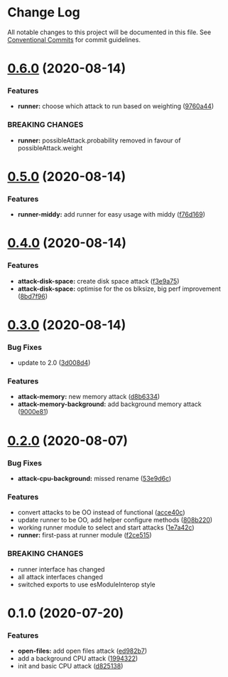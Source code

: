 # Change Log

All notable changes to this project will be documented in this file.
See [Conventional Commits](https://conventionalcommits.org) for commit guidelines.

# [0.6.0](https://github.com/getndazn/chaos-squirrel/compare/v0.5.0...v0.6.0) (2020-08-14)


### Features

* **runner:** choose which attack to run based on weighting ([9760a44](https://github.com/getndazn/chaos-squirrel/commit/9760a44506fcea3b16a0d376d004a4bbbce5fd8a))


### BREAKING CHANGES

* **runner:** possibleAttack.probability removed in favour of possibleAttack.weight





# [0.5.0](https://github.com/getndazn/chaos-squirrel/compare/v0.4.0...v0.5.0) (2020-08-14)


### Features

* **runner-middy:** add runner for easy usage with middy ([f76d169](https://github.com/getndazn/chaos-squirrel/commit/f76d169d03fd844dc5cc935fd44d483986d67250))





# [0.4.0](https://github.com/getndazn/chaos-squirrel/compare/v0.3.0...v0.4.0) (2020-08-14)


### Features

* **attack-disk-space:** create disk space attack ([f3e9a75](https://github.com/getndazn/chaos-squirrel/commit/f3e9a75cdb25d736515193bac56b16d2c099a6e8))
* **attack-disk-space:** optimise for the os blksize, big perf improvement ([8bd7f96](https://github.com/getndazn/chaos-squirrel/commit/8bd7f96a8f4e0c07715d4a1c525d7243255d69a6))





# [0.3.0](https://github.com/getndazn/chaos-squirrel/compare/v0.2.0...v0.3.0) (2020-08-14)


### Bug Fixes

* update to 2.0 ([3d008d4](https://github.com/getndazn/chaos-squirrel/commit/3d008d465042bf91d6874d012e121be6f26279a8))


### Features

* **attack-memory:** new memory attack ([d8b6334](https://github.com/getndazn/chaos-squirrel/commit/d8b6334887321928b9015711abbb00756c8d3aa1))
* **attack-memory-background:** add background memory attack ([9000e81](https://github.com/getndazn/chaos-squirrel/commit/9000e81d0d766b3d95fa3914294ede6d45e30186))





# [0.2.0](https://github.com/getndazn/chaos-squirrel/compare/v0.1.0...v0.2.0) (2020-08-07)


### Bug Fixes

* **attack-cpu-background:** missed rename ([53e9d6c](https://github.com/getndazn/chaos-squirrel/commit/53e9d6c5bcf8e6256b27a26b3cfed2418ec461d3))


### Features

* convert attacks to be OO instead of functional ([acce40c](https://github.com/getndazn/chaos-squirrel/commit/acce40c8d1ca4e3283290f74cf99fc3d49b8dfee))
* update runner to be OO, add helper configure methods ([808b220](https://github.com/getndazn/chaos-squirrel/commit/808b220d5945a1fc90d019b21be04e226b92ea27))
* working runner module to select and start attacks ([1e7a42c](https://github.com/getndazn/chaos-squirrel/commit/1e7a42caa1e0cfc9b43bdc6d207b0c32ab7c319f))
* **runner:** first-pass at runner module ([f2ce515](https://github.com/getndazn/chaos-squirrel/commit/f2ce51508fddebfb8cbd584b48c4991e05c56a93))


### BREAKING CHANGES

* runner interface has changed
* all attack interfaces changed
* switched exports to use esModuleInterop style





# 0.1.0 (2020-07-20)


### Features

* **open-files:** add open files attack ([ed982b7](https://github.com/getndazn/chaos-squirrel/commit/ed982b7612073018742a5276756267e5e6a8f025))
* add a background CPU attack ([1994322](https://github.com/getndazn/chaos-squirrel/commit/199432262a26773932ac461a572cf7feb1a9d959))
* init and basic CPU attack ([d825138](https://github.com/getndazn/chaos-squirrel/commit/d8251384715dcf8c561f8bc85aaafcb15559609a))
